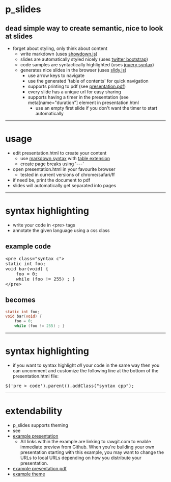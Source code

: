 # p_slides
## dead simple way to create semantic, nice to look at slides

  * forget about styling, only think about content
    * write markdown (uses [showdown.js](https://github.com/coreyti/showdown))
    * slides are automatically styled nicely (uses [twitter bootstrap](http://twitter.github.com/bootstrap/))
    * code samples are syntactically highlighted (uses [jquery syntax](http://www.oriontransfer.co.nz/projects/jquery-syntax/index.en))
    * generates nice slides in the browser (uses [slidy.js](http://www.w3.org/Talks/Tools/Slidy2/))
      * use arrow keys to navigate
      * use the generated 'table of contents' for quick navigation
      * supports printing to pdf (see [presentation.pdf](https://github.com/munen/p_slides/raw/master/build/presentation.pdf))
      * every slide has a unique url for easy sharing
      * supports having a timer in the presentation (see meta[name="duration"] element in presentation.html
        * use an empty first slide if you don't want the timer to start
          automatically

---

# usage

* edit presentation.html to create your content
  * use [markdown syntax](http://daringfireball.net/projects/markdown/syntax)
    with [table extension](https://github.com/coreyti/showdown/blob/master/src/extensions/table.js)
  * create page breaks using '---'
* open presentation.html in your favourite browser
  * tested in current versions of chrome/safari/ff
* if need be, print the document to pdf
 * slides will automatically get separated into pages

---
# syntax highlighting

* write your code in &lt;pre&gt; tags
* annotate the given language using a css class

## example code
<pre>
&lt;pre class="syntax c"&gt;
static int foo;
void bar(void) {
    foo = 0;
    while (foo != 255) ; }
&lt;/pre&gt;
</pre>

## becomes
```c
static int foo;
void bar(void) {
    foo = 0;
    while (foo != 255) ; }
```

---
# syntax highlighting

* if you want to syntax highlight *all* your code in the same way
  then you can uncomment and customize the following line at the
  bottom of the presentation.html file:

<pre>
$('pre &gt; code').parent().addClass("syntax cpp");
</pre>

---
# extendability

* p_slides supports theming
* see
 * [example presentation](http://rawgit.com/munen/p_slides/master/themes/zhaw/example_presentation.html)
    * All links within the example are linking to rawgit.com to enable
      immediate preview from Github. When you're building your own
      presentation starting with this example, you may want to change
      the URLs to local URLs depending on how you distribute your presentation.
 * [example presentation pdf](https://github.com/munen/p_slides/raw/master/themes/zhaw/zhaw_presentation.pdf)
 * [example theme](https://github.com/munen/p_slides/tree/master/themes/zhaw)
